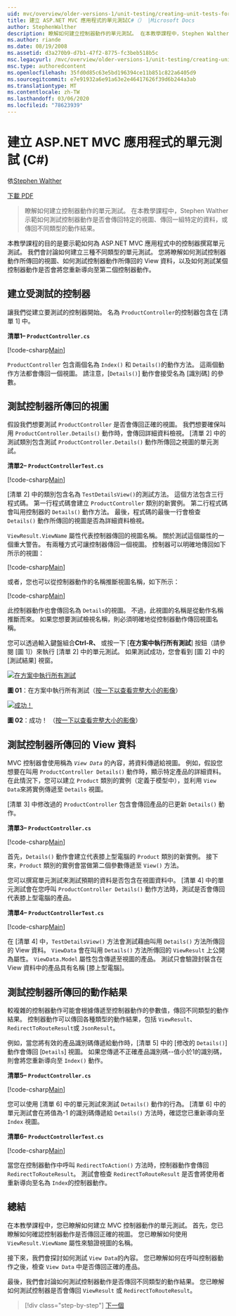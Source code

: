 ```yaml
---
uid: mvc/overview/older-versions-1/unit-testing/creating-unit-tests-for-asp-net-mvc-applications-cs
title: 建立 ASP.NET MVC 應用程式的單元測試C#（） |Microsoft Docs
author: StephenWalther
description: 瞭解如何建立控制器動作的單元測試。 在本教學課程中，Stephen Walther 示範如何測試控制器動作是否會傳回 parti 。
ms.author: riande
ms.date: 08/19/2008
ms.assetid: d3a270b9-d7b1-47f2-8775-fc3beb518b5c
msc.legacyurl: /mvc/overview/older-versions-1/unit-testing/creating-unit-tests-for-asp-net-mvc-applications-cs
msc.type: authoredcontent
ms.openlocfilehash: 35fd0d85c63e5bd196394ce11b851c822a6405d9
ms.sourcegitcommit: e7e91932a6e91a63e2e46417626f39d6b244a3ab
ms.translationtype: MT
ms.contentlocale: zh-TW
ms.lasthandoff: 03/06/2020
ms.locfileid: "78623939"
---
```

# <a name="creating-unit-tests-for-aspnet-mvc-applications-c"></a>建立 ASP.NET MVC 應用程式的單元測試 (C#)

依[Stephen Walther](https://github.com/StephenWalther)

[下載 PDF](https://download.microsoft.com/download/8/4/8/84843d8d-1575-426c-bcb5-9d0c42e51416/ASPNET_MVC_Tutorial_07_CS.pdf)

> 瞭解如何建立控制器動作的單元測試。 在本教學課程中，Stephen Walther 示範如何測試控制器動作是否會傳回特定的視圖、傳回一組特定的資料，或傳回不同類型的動作結果。

本教學課程的目的是要示範如何為 ASP.NET MVC 應用程式中的控制器撰寫單元測試。 我們會討論如何建立三種不同類型的單元測試。 您將瞭解如何測試控制器動作所傳回的視圖、如何測試控制器動作所傳回的 View 資料，以及如何測試某個控制器動作是否會將您重新導向至第二個控制器動作。

## <a name="creating-the-controller-under-test"></a>建立受測試的控制器

讓我們從建立要測試的控制器開始。 名為 `ProductController`的控制器包含在 [清單 1] 中。

**清單1– `ProductController.cs`**

[!code-csharp[Main](creating-unit-tests-for-asp-net-mvc-applications-cs/samples/sample1.cs)]

`ProductController` 包含兩個名為 `Index()` 和 `Details()`的動作方法。 這兩個動作方法都會傳回一個視圖。 請注意，[`Details()`] 動作會接受名為 [識別碼] 的參數。

## <a name="testing-the-view-returned-by-a-controller"></a>測試控制器所傳回的視圖

假設我們想要測試 `ProductController` 是否會傳回正確的視圖。 我們想要確保叫用 `ProductController.Details()` 動作時，會傳回詳細資料檢視。 [清單 2] 中的測試類別包含測試 `ProductController.Details()` 動作所傳回之視圖的單元測試。

**清單2– `ProductControllerTest.cs`**

[!code-csharp[Main](creating-unit-tests-for-asp-net-mvc-applications-cs/samples/sample2.cs)]

[清單 2] 中的類別包含名為 `TestDetailsView()`的測試方法。 這個方法包含三行程式碼。 第一行程式碼會建立 `ProductController` 類別的新實例。 第二行程式碼會叫用控制器的 `Details()` 動作方法。 最後，程式碼的最後一行會檢查 `Details()` 動作所傳回的視圖是否為詳細資料檢視。

`ViewResult.ViewName` 屬性代表控制器傳回的視圖名稱。 關於測試這個屬性的一個重大警告。 有兩種方式可讓控制器傳回一個視圖。 控制器可以明確地傳回如下所示的視圖：

[!code-csharp[Main](creating-unit-tests-for-asp-net-mvc-applications-cs/samples/sample3.cs)]

或者，您也可以從控制器動作的名稱推斷視圖名稱，如下所示：

[!code-csharp[Main](creating-unit-tests-for-asp-net-mvc-applications-cs/samples/sample4.cs)]

此控制器動作也會傳回名為 `Details`的視圖。 不過，此視圖的名稱是從動作名稱推斷而來。 如果您想要測試檢視名稱，則必須明確地從控制器動作傳回視圖名稱。

您可以透過輸入鍵盤組合**Ctrl-R、** 或按一下 [**在方案中執行所有測試**] 按鈕（請參閱 [圖 1]）來執行 [清單 2] 中的單元測試。 如果測試成功，您會看到 [圖 2] 中的 [測試結果] 視窗。

[![在方案中執行所有測試](creating-unit-tests-for-asp-net-mvc-applications-cs/_static/image2.png)](creating-unit-tests-for-asp-net-mvc-applications-cs/_static/image1.png)

**圖 01**：在方案中執行所有測試（[按一下以查看完整大小的影像](creating-unit-tests-for-asp-net-mvc-applications-cs/_static/image3.png)）

[![成功！](creating-unit-tests-for-asp-net-mvc-applications-cs/_static/image5.png)](creating-unit-tests-for-asp-net-mvc-applications-cs/_static/image4.png)

**圖 02**：成功！ （[按一下以查看完整大小的影像](creating-unit-tests-for-asp-net-mvc-applications-cs/_static/image6.png)）

## <a name="testing-the-view-data-returned-by-a-controller"></a>測試控制器所傳回的 View 資料

MVC 控制器會使用稱為 *`View Data`* 的內容，將資料傳遞給視圖。 例如，假設您想要在叫用 `ProductController Details()` 動作時，顯示特定產品的詳細資料。 在此情況下，您可以建立 `Product` 類別的實例（定義于模型中），並利用 `View Data`來將實例傳遞至 `Details` 視圖。

[清單 3] 中修改過的 `ProductController` 包含會傳回產品的已更新 `Details()` 動作。

**清單3– `ProductController.cs`**

[!code-csharp[Main](creating-unit-tests-for-asp-net-mvc-applications-cs/samples/sample5.cs)]

首先，`Details()` 動作會建立代表膝上型電腦的 `Product` 類別的新實例。 接下來，`Product` 類別的實例會當做第二個參數傳遞至 `View()` 方法。

您可以撰寫單元測試來測試預期的資料是否包含在視圖資料中。 [清單 4] 中的單元測試會在您呼叫 `ProductController Details()` 動作方法時，測試是否會傳回代表膝上型電腦的產品。

**清單4– `ProductControllerTest.cs`**

[!code-csharp[Main](creating-unit-tests-for-asp-net-mvc-applications-cs/samples/sample6.cs)]

在 [清單 4] 中，`TestDetailsView()` 方法會測試藉由叫用 `Details()` 方法所傳回的 View 資料。 `ViewData` 會在叫用 `Details()` 方法所傳回的 `ViewResult` 上公開為屬性。 `ViewData.Model` 屬性包含傳遞至視圖的產品。 測試只會驗證封裝含在 View 資料中的產品具有名稱 [膝上型電腦]。

## <a name="testing-the-action-result-returned-by-a-controller"></a>測試控制器所傳回的動作結果

較複雜的控制器動作可能會根據傳遞至控制器動作的參數值，傳回不同類型的動作結果。 控制器動作可以傳回各種類型的動作結果，包括 `ViewResult`、`RedirectToRouteResult`或 `JsonResult`。

例如，當您將有效的產品識別碼傳遞給動作時，[清單 5] 中的 [修改的 `Details()`] 動作會傳回 [`Details`] 視圖。 如果您傳遞不正確產品識別碼--值小於1的識別碼，則會將您重新導向至 `Index()` 動作。

**清單5– `ProductController.cs`**

[!code-csharp[Main](creating-unit-tests-for-asp-net-mvc-applications-cs/samples/sample7.cs)]

您可以使用 [清單 6] 中的單元測試來測試 `Details()` 動作的行為。 [清單 6] 中的單元測試會在將值為-1 的識別碼傳遞給 `Details()` 方法時，確認您已重新導向至 `Index` 視圖。

**清單6– `ProductControllerTest.cs`**

[!code-csharp[Main](creating-unit-tests-for-asp-net-mvc-applications-cs/samples/sample8.cs)]

當您在控制器動作中呼叫 `RedirectToAction()` 方法時，控制器動作會傳回 `RedirectToRouteResult`。 測試會檢查 `RedirectToRouteResult` 是否會將使用者重新導向至名為 `Index`的控制器動作。

## <a name="summary"></a>總結

在本教學課程中，您已瞭解如何建立 MVC 控制器動作的單元測試。 首先，您已瞭解如何確認控制器動作是否傳回正確的視圖。 您已瞭解如何使用 `ViewResult.ViewName` 屬性來驗證視圖的名稱。

接下來，我們會探討如何測試 `View Data`的內容。 您已瞭解如何在呼叫控制器動作之後，檢查 `View Data` 中是否傳回正確的產品。

最後，我們會討論如何測試控制器動作是否傳回不同類型的動作結果。 您已瞭解如何測試控制器是否會傳回 `ViewResult` 或 `RedirectToRouteResult`。

> [!div class="step-by-step"]
> [下一個](creating-unit-tests-for-asp-net-mvc-applications-vb.md)
